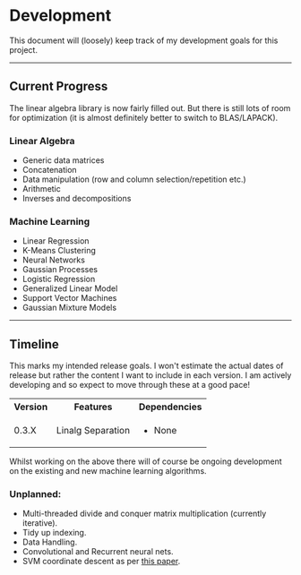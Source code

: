 # Development

This document will (loosely) keep track of my development goals for this project.

---

## Current Progress

The linear algebra library is now fairly filled out. But there is still lots of room for optimization (it is almost definitely better to switch to BLAS/LAPACK).

### Linear Algebra

- Generic data matrices
- Concatenation
- Data manipulation (row and column selection/repetition etc.)
- Arithmetic
- Inverses and decompositions

### Machine Learning

- Linear Regression
- K-Means Clustering
- Neural Networks
- Gaussian Processes
- Logistic Regression
- Generalized Linear Model
- Support Vector Machines
- Gaussian Mixture Models

---

## Timeline

This marks my intended release goals. I won't estimate the actual dates of release but rather the content I want to include in each version. I am actively developing and so expect to move through these at a good pace!

<table>
    <tr>
        <th>Version</th><th>Features</th><th>Dependencies</th>
    </tr>
    <tr>
        <td>0.3.X</td><td>Linalg Separation</td><td><ul><li>None</li></ul></td>
    </tr>
</table>

Whilst working on the above there will of course be ongoing development on the existing and new machine learning algorithms.

### Unplanned:

- Multi-threaded divide and conquer matrix multiplication (currently iterative).
- Tidy up indexing.
- Data Handling.
- Convolutional and Recurrent neural nets.
- SVM coordinate descent as per [this paper](http://www.loshchilov.com/publications/GECCO2011_AdaptiveCoordinateDescent.pdf).
